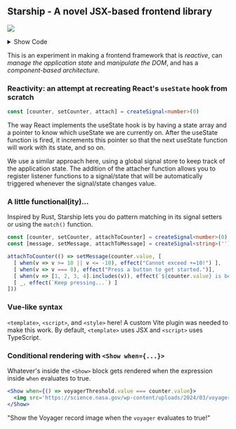 ## Starship - A novel JSX-based frontend library ###

![](https://raw.githubusercontent.com/mylanvoos/starship/refs/heads/main/public/starship.png)

<details>
  <summary>Show Code</summary>

```jsx
<template>
  <div ".container">
      <h1 "#title">Starship 🛰️</h1>
      <p>The classic button experiment to test reactivity...</p>
      <button on:click={setCounter(-1)}> -1 </button>
        { counter }
      <button on:click={setCounter(+1)}> +1 </button>
      <button on:click={setVoyagerThreshold(counter)}> Set Voyager activation code </button>
      <p>{ message }</p>
      <label {text}>Voyager online at: { voyagerThreshold }</p>
      <Show when={voyagerThreshold === counter}>
        <img {https://science.nasa.gov/wp-content/uploads/2024/03/voyager-record-diagram.jpeg} />
      </Show>
  </div>
</template>

```
```typescript
<script>
const counter = createSignal<number>(0)
const message = createSignal<string>("")
const voyagerThreshold = createSignal<number>(5)

attachToCounter(() => setMessage(counter, [
  [ when(v => v > 10 || v < -10), effect(() => {
    setCounter(0)
    return "Cannot exceed +=10!"
  }) ],
  [ when(v => v === 0), effect("Press a button to get started.")],
  [ when(v => [1, 2, 3, 4].includes(v)), effect(`${counter} is between [1, 4] (you can do range-based pattern matching!)`)],
  [ _, effect(`Keep pressing...`) ]
]))
  </script>
```
```css
<style>
body {
  font-family: "Lucida Console";
  width: 500px;
  margin: auto;
}
button {
  margin: 0 20px;
  padding: 10px 15px;
  border: none;
  border-radius: 5px;
}
</style>
```
</details> 

This is an experiment in making a frontend framework that is *reactive*, can *manage the application state* and *manipulate the DOM*, and has a *component-based architecture*. 

### Reactivity: an attempt at recreating React's `useState` hook from scratch

```typescript 
const [counter, setCounter, attach] = createSignal<number>(0)
```
 
The way React implements the useState hook is by having a state array and a pointer to know which useState we are currently on. After the useState function is fired, it increments this pointer so that the next useState function will work with its state, and so on. 

We use a similar approach here, using a global signal store to keep track of the application state. The addition of the attacher function allows you to register listener functions to a signal/state that will be automatically triggered whenever the signal/state changes value.

### A little functional(ity)...

Inspired by Rust, Starship lets you do pattern matching in its signal setters or using the `match()` function.

```typescript
const [counter, setCounter, attachToCounter] = createSignal<number>(0)
const [message, setMessage, attachToMessage] = createSignal<string>('')

attachToCounter(() => setMessage(counter.value, [
  [ when(v => v >= 10 || v <= -10), effect("Cannot exceed +=10!") ],
  [ when(v => v === 0), effect("Press a button to get started.")],
  [ when(v => [1, 2, 3, 4].includes(v)), effect(`${counter.value} is between [1, 4] (you can do range-based pattern matching!)`)],
  [ _, effect(`Keep pressing...`) ]
]))
```

### Vue-like syntax 
`<template>`, `<script>`, and `<style>` here! A custom Vite plugin was needed to make this work. By default, `<template>` uses JSX and `<script>` uses TypeScript.

### Conditional rendering with `<Show when={...}>`
Whatever's inside the `<Show>` block gets rendered when the expression inside `when` evaluates to true. 

```jsx
<Show when={() => voyagerThreshold.value === counter.value}>
  <img src='https://science.nasa.gov/wp-content/uploads/2024/03/voyager-record-diagram.jpeg' />
</Show>
```

"Show the Voyager record image when the `voyager` evaluates to true!"